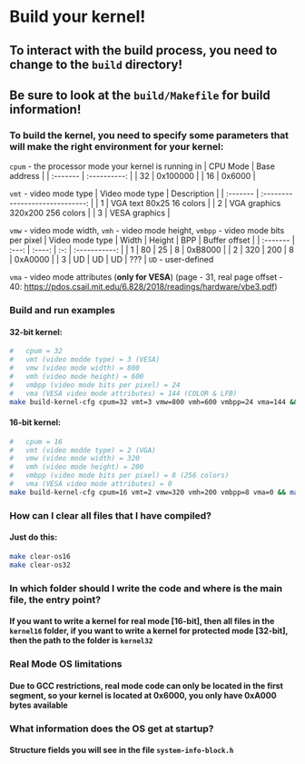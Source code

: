 #	Build your kernel!
##	**To interact with the build process, you need to change to the `build` directory!**
##	**Be sure to look at the `build/Makefile` for build information!**
###	To build the kernel, you need to specify some parameters that will make the right environment for your kernel:
`cpum` - the processor mode your kernel is running in
| CPU Mode | Base address |
| :------- | :----------: |
| 32       | 0x100000     |
| 16       | 0x6000       |

`vmt` - video mode type
| Video mode type | Description                     |
| :-------        | :-----------------------------: |
| 1               | VGA text 80x25 16 colors        |
| 2               | VGA graphics 320x200 256 colors |
| 3               | VESA graphics                   |

`vmw` - video mode width, `vmh` - video mode height, `vmbpp` - video mode bits per pixel
| Video mode type | Width | Height | BPP | Buffer offset |
| :-------        | :---: | :----: | :-: | :-----------: |
| 1               | 80    | 25     | 8   | 0xB8000       |
| 2               | 320   | 200    | 8   | 0xA0000       |
| 3               | UD    | UD     | UD  | ???           |
`UD` - user-defined

`vma` - video mode attributes (**only for VESA**) (page - 31, real page offset - 40: https://pdos.csail.mit.edu/6.828/2018/readings/hardware/vbe3.pdf)

###	Build and run examples
####	32-bit kernel:
```sh
#	cpum = 32
#	vmt (video modde type) = 3 (VESA)
#	vmw (video mode width) = 800
#	vmh (video mode height) = 600
#	vmbpp (video mode bits per pixel) = 24
#	vma (VESA video mode attributes) = 144 (COLOR & LFB)
make build-kernel-cfg cpum=32 vmt=3 vmw=800 vmh=600 vmbpp=24 vma=144 && make build-os32 && make run-os32
```
####	16-bit kernel:
```sh
#	cpum = 16
#	vmt (video modde type) = 2 (VGA)
#	vmw (video mode width) = 320
#	vmh (video mode height) = 200
#	vmbpp (video mode bits per pixel) = 8 (256 colors)
#	vma (VESA video mode attributes) = 0
make build-kernel-cfg cpum=16 vmt=2 vmw=320 vmh=200 vmbpp=8 vma=0 && make build-os16 && make run-os16
```
###	How can I clear all files that I have compiled?
####	Just do this:
```sh
make clear-os16
make clear-os32
```
###	In which folder should I write the code and where is the main file, the entry point?
####	If you want to write a kernel for real mode \[16-bit\], then all files in the `kernel16` folder, if you want to write a kernel for protected mode \[32-bit\], then the path to the folder is `kernel32`

###	Real Mode OS limitations
####	Due to GCC restrictions, real mode code can only be located in the first segment, so your kernel is located at 0x6000, you only have 0xA000 bytes available

###	What information does the OS get at startup?
####	Structure fields you will see in the file `system-info-block.h`
